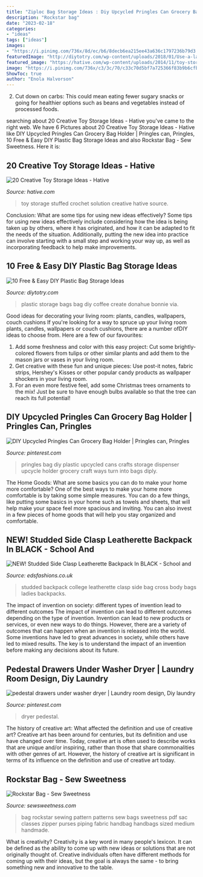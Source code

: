 ```yaml
---
title: "Ziploc Bag Storage Ideas : Diy Upcycled Pringles Can Grocery Bag Holder"
description: "Rockstar bag"
date: "2023-02-18"
categories:
- "ideas"
tags: ["ideas"]
images:
- "https://i.pinimg.com/736x/8d/ec/b6/8decb6ea215ee43a636c1797236b79d3.jpg"
featuredImage: "http://diytotry.com/wp-content/uploads/2018/01/Use-a-large-coffee-can-to-create-storage-for-your-plastic-bags.jpg"
featured_image: "https://hative.com/wp-content/uploads/2014/11/toy-storage-ideas/20-crochet-stuffed-toy-solution.jpg"
image: "https://i.pinimg.com/736x/c3/3c/70/c33c70d5bf7a725366f83b9b6cfb1bc5.jpg"
ShowToc: true
author: "Enola Halvorson"
---
```



2. Cut down on carbs: This could mean eating fewer sugary snacks or going for healthier options such as beans and vegetables instead of processed foods.

	

		
searching about 20 Creative Toy Storage Ideas - Hative you've came to the right web. We have 6 Pictures about 20 Creative Toy Storage Ideas - Hative like DIY Upcycled Pringles Can Grocery Bag Holder | Pringles can, Pringles, 10 Free &amp; Easy DIY Plastic Bag Storage Ideas and also Rockstar Bag - Sew Sweetness. Here it is:
		
    
## 20 Creative Toy Storage Ideas - Hative

<img loading=lazy src="https://hative.com/wp-content/uploads/2014/11/toy-storage-ideas/20-crochet-stuffed-toy-solution.jpg" onerror="this.onerror=null;this.src='https://tse2.mm.bing.net/th?id=OIP.s2EL1LKfhQqGdq-P0OatqwHaLH&amp;pid=15.1';" alt="20 Creative Toy Storage Ideas - Hative">

_Source: hative.com_

>toy storage stuffed crochet solution creative hative source. 

	

Conclusion: What are some tips for using new ideas effectively?
Some tips for using new ideas effectively include considering how the idea is being taken up by others, where it has originated, and how it can be adapted to fit the needs of the situation. Additionally, putting the new idea into practice can involve starting with a small step and working your way up, as well as incorporating feedback to help make improvements.

    
## 10 Free &amp; Easy DIY Plastic Bag Storage Ideas

<img loading=lazy src="http://diytotry.com/wp-content/uploads/2018/01/Use-a-large-coffee-can-to-create-storage-for-your-plastic-bags.jpg" onerror="this.onerror=null;this.src='https://tse4.mm.bing.net/th?id=OIP.oFmfPWiv4QhWjXJWTYL-NAAAAA&amp;pid=15.1';" alt="10 Free &amp; Easy DIY Plastic Bag Storage Ideas">

_Source: diytotry.com_

>plastic storage bags bag diy coffee create donahue bonnie via. 

	

Good ideas for decorating your living room: plants, candles, wallpapers, couch cushions
If you're looking for a way to spruce up your living room plants, candles, wallpapers or couch cushions, there are a number ofDIY ideas to choose from. Here are a few of our favourites: 
1. Add some freshness and color with this easy project: Cut some brightly-colored flowers from tulips or other similar plants and add them to the mason jars or vases in your living room. 
2. Get creative with these fun and unique pieces: Use post-it notes, fabric strips, Hershey's Kisses or other popular candy products as wallpaper shockers in your living room. 
3. For an even more festive feel, add some Christmas trees ornaments to the mix! Just be sure to have enough bulbs available so that the tree can reach its full potential!

    
## DIY Upcycled Pringles Can Grocery Bag Holder | Pringles Can, Pringles

<img loading=lazy src="https://i.pinimg.com/736x/c3/3c/70/c33c70d5bf7a725366f83b9b6cfb1bc5.jpg" onerror="this.onerror=null;this.src='https://tse3.mm.bing.net/th?id=OIP.VbMZmNFwQkqlEMmhDcAYcQAAAA&amp;pid=15.1';" alt="DIY Upcycled Pringles Can Grocery Bag Holder | Pringles can, Pringles">

_Source: pinterest.com_

>pringles bag diy plastic upcycled cans crafts storage dispenser upcycle holder grocery craft ways turn into bags diply. 

	

The Home Goods: What are some basics you can do to make your home more comfortable?
One of the best ways to make your home more comfortable is by taking some simple measures. You can do a few things, like putting some basics in your home such as towels and sheets, that will help make your space feel more spacious and inviting. You can also invest in a few pieces of home goods that will help you stay organized and comfortable.

    
## NEW! Studded Side Clasp Leatherette Backpack In BLACK - School And

<img loading=lazy src="http://www.edsfashions.co.uk/wp-content/uploads/2016/03/Black-Studded-Side-Clasp-Leatherette-Backpack-In-Black4.jpg" onerror="this.onerror=null;this.src='https://tse1.mm.bing.net/th?id=OIP.jg7tsI9R0kJxzfxhOi0dQQHaLH&amp;pid=15.1';" alt="NEW! Studded Side Clasp Leatherette Backpack In BLACK - School and">

_Source: edsfashions.co.uk_

>studded backpack college leatherette clasp side bag cross body bags ladies backpacks. 

	

The impact of invention on society: different types of invention lead to different outcomes
The impact of invention can lead to different outcomes depending on the type of invention. Invention can lead to new products or services, or even new ways to do things. However, there are a variety of outcomes that can happen when an invention is released into the world. Some inventions have led to great advances in society, while others have led to mixed results. The key is to understand the impact of an invention before making any decisions about its future.

    
## Pedestal Drawers Under Washer Dryer | Laundry Room Design, Diy Laundry

<img loading=lazy src="https://i.pinimg.com/736x/8d/ec/b6/8decb6ea215ee43a636c1797236b79d3.jpg" onerror="this.onerror=null;this.src='https://tse3.mm.bing.net/th?id=OIP.fM-5a6VcCmmDdksE8TIMoQHaKO&amp;pid=15.1';" alt="pedestal drawers under washer dryer | Laundry room design, Diy laundry">

_Source: pinterest.com_

>dryer pedestal. 

	

The history of creative art: What affected the definition and use of creative art?
Creative art has been around for centuries, but its definition and use have changed over time. Today, creative art is often used to describe works that are unique and/or inspiring, rather than those that share commonalities with other genres of art. However, the history of creative art is significant in terms of its influence on the definition and use of creative art today.

    
## Rockstar Bag - Sew Sweetness

<img loading=lazy src="http://sewsweetness.com/wp-content/uploads/2014/09/141.jpg" onerror="this.onerror=null;this.src='https://tse1.mm.bing.net/th?id=OIP.tmMGVrT7WIfev3H1Pjy6kAHaLH&amp;pid=15.1';" alt="Rockstar Bag - Sew Sweetness">

_Source: sewsweetness.com_

>bag rockstar sewing pattern patterns sew bags sweetness pdf sac classes zipper purses piping fabric handbag handbags sized medium handmade. 

	

What is creativity?
Creativity is a key word in many people's lexicon. It can be defined as the ability to come up with new ideas or solutions that are not originally thought of. Creative individuals often have different methods for coming up with their ideas, but the goal is always the same - to bring something new and innovative to the table.

